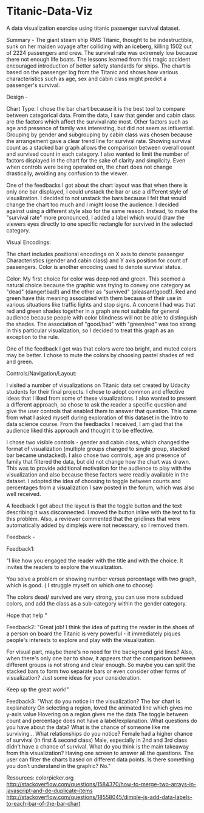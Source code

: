 # Titanic-Data-Viz
A data visualization exercise using titanic passenger survival dataset.

Summary -
The giant steam ship RMS Titanic, thought to be indestructible,
sunk on her maiden voyage after colliding with an iceberg,
killing 1502 out of 2224 passengers and crew. The survival rate was
extremely low because there not enough life boats. The lessons learned
from this tragic accident encouraged introduction of better safety
standards for ships. The chart is based on the passenger log
from the Titanic and shows how various characteristics such as age,
sex and cabin class might predict a passenger's survival.

Design -

Chart Type:
I chose the bar chart because it is the best tool to compare between
categorical data. From the data, I saw that gender and cabin class are the factors
which affect the survival rate most. Other factors such as age and presence of
family was interesting, but did not seem as influential. Grouping by gender and subgrouping by cabin
class was chosen because the arrangement gave a clear trend line for survival rate.
Showing survival count as a stacked bar graph allows the comparison between overall
count and survived count in each category. I also wanted to limit the number of
factors displayed in the chart for the sake of clarity and simplicity. Even when controls were
being operated on, the chart does not change drastically, avoiding any confusion to the
viewer.

One of the feedbacks I got about the chart layout was that when there is only one
bar displayed, I could unstack the bar or use a different style of visualization.
I decided to not unstack the bars because I felt that would change the chart too much
and I might loose the audience. I decided against using a different style also for
the same reason. Instead, to make the "survival rate" more pronounced, I
added a label which would draw the viewers eyes directly to one specific rectangle
 for survived in the selected category.

Visual Encodings:

The chart includes positional encodings on X axis to denote passenger Characteristics
(gender and cabin class) and Y axis position for count of passengers. Color is
another encoding used to denote survival status.

Color:
My first choice for color was deep red and green. This seemed a natural choice because
the graphic was trying to convey one category as "dead" (danger!bad!) and the other
as "survived" (pleasant!good!). Red and green have this meaning associated with
them because of their use in various situations like traffic lights and stop signs.
A concern I had was that red and green shades together in a graph are not
suitable for general audience because people with color blindness will not be
able to distinguish the shades. The association of "good/bad" with "green/red"
was too strong in this particular visualization, so I decided to treat this graph
as an exception to the rule.

One of the feedback I got was that colors were too bright, and muted colors may be better.
I chose to mute the colors by choosing pastel shades of red and green.

Controls/Navigation/Layout:

I visited a number of visualizations on Titanic data set created by Udacity students
for their final projects. I chose to adopt common and effective ideas that I liked from some of these
visualizations. I also wanted to present a different approach, so chose to ask
the reader a specific question and give the user controls that enabled them
to answer that question. This came from what I asked myself during exploration
of this dataset in the Intro to data science course. From the feedbacks I received,
I am glad that the audience liked this approach and thought it to be effective.

I chose two visible controls - gender and cabin class, which changed the format
of visualization (multiple groups changed to single group, stacked bar became
unstacked). I also chose two controls, age and presence of family that
filtered the data, but did not change how the chart was drawn. This was to
provide additional motivation for the audience to play with the visualization
and also because these factors were readily available in the dataset. I adopted the idea
of choosing to toggle between counts and percentages from a visualization I
saw posted in the forum, which was also well received.

A feedback I got about the layout is that the toggle button and the text
describing it was disconnected. I moved the button inline with the text to fix this
problem. Also, a reviewer commented that the gridlines that were automatically
added by dimplejs were not necessary, so I removed them.

Feedback -

Feedback1:

"I like how you engaged the reader with the title and with the choice.
It invites the readers to explore the visualization.

You solve a problem or showing number versus percentage with two graph,
which is good. ( I struggle myself on which one to choose)

The colors dead/ survived are very strong, you can use more subdued colors,
and add the class as a sub-category within the gender category.

Hope that help
"

Feedback2:
"Great job! I think the idea of putting the reader in the shoes of a person
on board the Titanic is very powerful - it immediately piques people's
interests to explore and play with the visualization.

For visual part, maybe there's no need for the background grid lines?
Also, when there's only one bar to show, it appears that the comparison
between different groups is not strong and clear enough.
So maybe you can split the stacked bars to form two separate bars
or even consider other forms of visualization?
Just some ideas for your consideration.

Keep up the great work!"

Feedback3:
"What do you notice in the visualization?
  The bar chart is explanatory
  On selecting a region, loved the animated line which gives me y-axis value
  Hovering on a region gives me the data
  The toggle between count and percentage does not have a label/explanation.
What questions do you have about the data?
  What is the chance of someone like me surviving...
What relationships do you notice?
  Female had a higher chance of survival (in first & second class)
  Male, especially in 2nd and 3rd class didn't have a chance of survival.
What do you think is the main takeaway from this visualization?
  Having one screen to answer all the questions.
  The user can filter the charts based on different data points.
Is there something you don’t understand in the graphic?
  No."

Resources:
colorpicker.org
http://stackoverflow.com/questions/1584370/how-to-merge-two-arrays-in-javascript-and-de-duplicate-items
http://stackoverflow.com/questions/18558045/dimple-js-add-data-labels-to-each-bar-of-the-bar-chart
